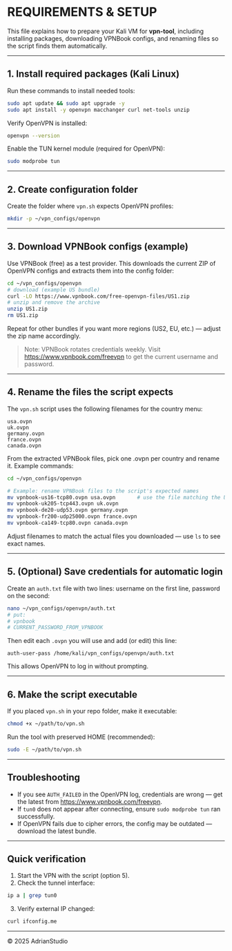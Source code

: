 # REQUIREMENTS & SETUP

This file explains how to prepare your Kali VM for **vpn-tool**, including installing packages, downloading VPNBook configs, and renaming files so the script finds them automatically.

---

## 1. Install required packages (Kali Linux)

Run these commands to install needed tools:
```bash
sudo apt update && sudo apt upgrade -y
sudo apt install -y openvpn macchanger curl net-tools unzip
```

Verify OpenVPN is installed:
```bash
openvpn --version
```

Enable the TUN kernel module (required for OpenVPN):
```bash
sudo modprobe tun
```

---

## 2. Create configuration folder

Create the folder where `vpn.sh` expects OpenVPN profiles:
```bash
mkdir -p ~/vpn_configs/openvpn
```

---

## 3. Download VPNBook configs (example)

Use VPNBook (free) as a test provider. This downloads the current ZIP of OpenVPN configs and extracts them into the config folder:

```bash
cd ~/vpn_configs/openvpn
# download (example US bundle)
curl -LO https://www.vpnbook.com/free-openvpn-files/US1.zip
# unzip and remove the archive
unzip US1.zip
rm US1.zip
```

Repeat for other bundles if you want more regions (US2, EU, etc.) — adjust the zip name accordingly.

> Note: VPNBook rotates credentials weekly. Visit https://www.vpnbook.com/freevpn to get the current username and password.

---

## 4. Rename the files the script expects

The `vpn.sh` script uses the following filenames for the country menu:
```
usa.ovpn
uk.ovpn
germany.ovpn
france.ovpn
canada.ovpn
```

From the extracted VPNBook files, pick one .ovpn per country and rename it. Example commands:

```bash
cd ~/vpn_configs/openvpn

# Example: rename VPNBook files to the script's expected names
mv vpnbook-us16-tcp80.ovpn usa.ovpn       # use the file matching the US server you prefer
mv vpnbook-uk205-tcp443.ovpn uk.ovpn
mv vpnbook-de20-udp53.ovpn germany.ovpn
mv vpnbook-fr200-udp25000.ovpn france.ovpn
mv vpnbook-ca149-tcp80.ovpn canada.ovpn
```

Adjust filenames to match the actual files you downloaded — use `ls` to see exact names.

---

## 5. (Optional) Save credentials for automatic login

Create an `auth.txt` file with two lines: username on the first line, password on the second:

```bash
nano ~/vpn_configs/openvpn/auth.txt
# put:
# vpnbook
# CURRENT_PASSWORD_FROM_VPNBOOK
```

Then edit each `.ovpn` you will use and add (or edit) this line:
```
auth-user-pass /home/kali/vpn_configs/openvpn/auth.txt
```

This allows OpenVPN to log in without prompting.

---

## 6. Make the script executable

If you placed `vpn.sh` in your repo folder, make it executable:
```bash
chmod +x ~/path/to/vpn.sh
```

Run the tool with preserved HOME (recommended):
```bash
sudo -E ~/path/to/vpn.sh
```

---

## Troubleshooting

- If you see `AUTH_FAILED` in the OpenVPN log, credentials are wrong — get the latest from https://www.vpnbook.com/freevpn.
- If `tun0` does not appear after connecting, ensure `sudo modprobe tun` ran successfully.
- If OpenVPN fails due to cipher errors, the config may be outdated — download the latest bundle.

---

## Quick verification

1. Start the VPN with the script (option 5).  
2. Check the tunnel interface:
```bash
ip a | grep tun0
```
3. Verify external IP changed:
```bash
curl ifconfig.me
```

---

© 2025 AdrianStudio
